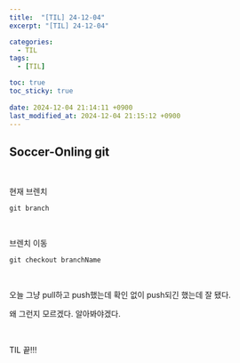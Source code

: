 ```yaml
---
title:  "[TIL] 24-12-04"
excerpt: "[TIL] 24-12-04"

categories:
  - TIL
tags:
  - [TIL]

toc: true
toc_sticky: true
 
date: 2024-12-04 21:14:11 +0900
last_modified_at: 2024-12-04 21:15:12 +0900
---
```


## Soccer-Onling git

<br>

현재 브렌치

```
git branch
```

<br>

브렌치 이동

```
git checkout branchName
```

<br>

오늘 그냥 pull하고 push했는데 확인 없이 push되긴 했는데 잘 됐다.

왜 그런지 모르겠다. 알아봐야겠다.

<br>

TIL 끝!!!